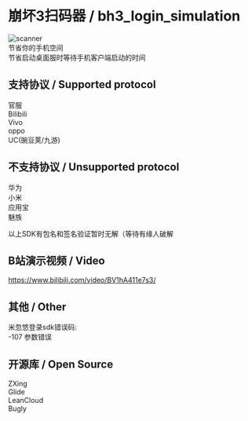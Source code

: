 # 崩坏3扫码器 / bh3_login_simulation

![scanner](https://github.com/Haocen2004/bh3_login_simulation/actions/workflows/auto_build.yml/badge.svg)  
节省你的手机空间  
节省启动桌面服时等待手机客户端启动的时间  
  

## 支持协议 / Supported protocol

官服   
Bilibili  
Vivo  
oppo  
UC(豌豆荚/九游)    
  
## 不支持协议 / Unsupported protocol
华为  
小米  
应用宝  
魅族  

以上SDK有包名和签名验证暂时无解（等待有缘人破解  


## B站演示视频 / Video

https://www.bilibili.com/video/BV1hA411e7s3/

## 其他 / Other
米忽悠登录sdk错误码:  
-107 参数错误

## 开源库 / Open Source
ZXing  
Glide  
LeanCloud  
Bugly  